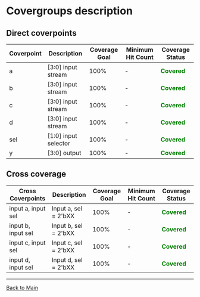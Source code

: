 # Covergroups description

## Direct coverpoints

| Coverpoint | Description         | Coverage Goal | Minimum Hit Count   |                 Coverage Status                     |
|------------|---------------------|---------------|---------------------|-----------------------------------------------------|
| a        | [3:0] input stream    | 100%          | -                   |    <span style="color: green ;">**Covered**</span>  |
| b        | [3:0] input stream    | 100%          | -                   |    <span style="color: green ;">**Covered**</span>  |
| c        | [3:0] input stream    | 100%          | -                   |    <span style="color: green ;">**Covered**</span>  |
| d        | [3:0] input stream    | 100%          | -                   |    <span style="color: green ;">**Covered**</span>  |
| sel      | [1:0] input selector  | 100%          | -                   |    <span style="color: green ;">**Covered**</span>  |
| y        | [3:0] output          | 100%          | -                   |    <span style="color: green ;">**Covered**</span>  |




## Cross coverage 

| Cross Coverpoints             | Description           | Coverage Goal | Minimum Hit Count | Coverage Status                                 |
|-------------------------------|-----------------------|---------------|-------------------|-------------------------------------------------|
| input a, input sel            | Input a, sel = 2'bXX  |   100%        |        -          | <span style="color: green ;">**Covered**</span> |
| input b, input sel            | Input b, sel = 2'bXX  |   100%        |        -          | <span style="color: green ;">**Covered**</span> |
| input c, input sel            | Input c, sel = 2'bXX  |   100%        |        -          | <span style="color: green ;">**Covered**</span> |
| input d, input sel            | Input d, sel = 2'bXX  |   100%        |        -          | <span style="color: green ;">**Covered**</span> |




------
[Back to Main](readme.md)